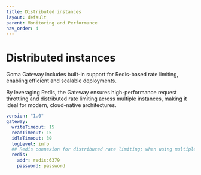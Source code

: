 ```yaml
---
title: Distributed instances
layout: default
parent: Monitoring and Performance
nav_order: 4
---
```



# Distributed instances

Goma Gateway includes built-in support for Redis-based rate limiting, enabling efficient and scalable deployments.

By leveraging Redis, the Gateway ensures high-performance request throttling and distributed rate limiting across multiple instances, making it ideal for modern, cloud-native architectures.

```yaml
version: "1.0"
gateway:
  writeTimeout: 15
  readTimeout: 15
  idleTimeout: 30
  logLevel: info
  ## Redis connexion for distributed rate limiting; when using multiple instances | It's optional
  redis:
    addr: redis:6379
    password: password
```

